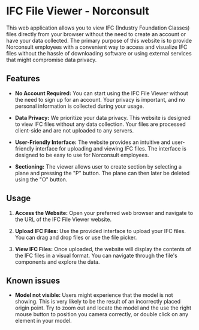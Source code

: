 # IFC File Viewer - Norconsult

This web application allows you to view IFC (Industry Foundation Classes) files directly from your browser without the need to create an account or have your data collected. The primary purpose of this website is to provide Norconsult employees with a convenient way to access and visualize IFC files without the hassle of downloading software or using external services that might compromise data privacy.

## Features

- **No Account Required:** You can start using the IFC File Viewer without the need to sign up for an account. Your privacy is important, and no personal information is collected during your usage.

- **Data Privacy:** We prioritize your data privacy. This website is designed to view IFC files without any data collection. Your files are processed client-side and are not uploaded to any servers.

- **User-Friendly Interface:** The website provides an intuitive and user-friendly interface for uploading and viewing IFC files. The interface is designed to be easy to use for Norconsult employees.

- **Sectioning:** The viewer allows user to create section by selecting a plane and pressing the "P" button. The plane can then later be deleted using the "O" button.

## Usage

1. **Access the Website:** Open your preferred web browser and navigate to the URL of the IFC File Viewer website.

2. **Upload IFC Files:** Use the provided interface to upload your IFC files. You can drag and drop files or use the file picker.

3. **View IFC Files:** Once uploaded, the website will display the contents of the IFC files in a visual format. You can navigate through the file's components and explore the data.

## Known issues

- **Model not visible:** Users might experience that the model is not showing. This is very likely to be the result of an incorrectly placed origin point. Try to zoom out and locate the model and the use the right mouse button to position you camera correctly, or double click on any element in your model.
